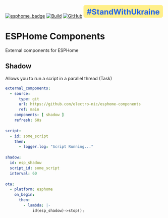[![esphome_badge](https://img.shields.io/badge/ESPHome-Components-blue.svg)](https://esphome.io/)
[![Build](https://github.com/electro-nic/esphome-components/actions/workflows/build.yaml/badge.svg)](https://github.com/electro-nic/esphome-components/actions/workflows/build.yaml)
[![GitHub](https://img.shields.io/github/license/electro-nic/esphome-components?color=blue)](https://github.com/electro-nic/esphome-components/blob/master/LICENSE)
[![StandWithUkraine](https://raw.githubusercontent.com/vshymanskyy/StandWithUkraine/main/badges/StandWithUkraine.svg)](https://github.com/vshymanskyy/StandWithUkraine/blob/main/docs/README.md)

# ESPHome Components
External components for ESPHome

## Shadow
Allows you to run a script in a parallel thread (Task)

```yaml
external_components:
  - source:
      type: git
      url: https://github.com/electro-nic/esphome-components
      ref: main
    components: [ shadow ]
    refresh: 60s

script:
  - id: some_script
    then:
      - logger.log: "Script Running..."

shadow:
  id: esp_shadow
  script_id: some_script
  interval: 60

ota:
  - platform: esphome
    on_begin:
      then:
        - lambda: |-
            id(esp_shadow)->stop();
```
